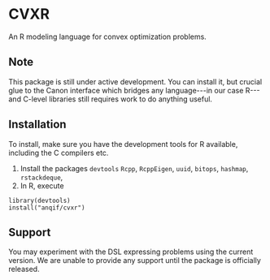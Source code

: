 # CVXR

An R modeling language for convex optimization problems.

## Note

This package is still under active development. You can install it, but crucial glue to the Canon interface which bridges any language---in our case R---and C-level libraries still requires work to do anything useful.

## Installation

To install, make sure you have the development tools for R available, including the C compilers etc.

1. Install the packages `devtools` `Rcpp`, `RcppEigen`, `uuid`, `bitops`, `hashmap`, `rstackdeque`,
2. In R, execute
```
library(devtools)
install("anqif/cvxr")
```

## Support

You may experiment with the DSL expressing problems using the current version.
We are unable to provide any support until the package is officially released.




